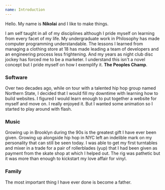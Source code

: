 ```yaml
---
name: Introduction
---
```


Hello. My name is **Nikolai** and I like to make things.

I am self taught in all of my disciplines although I pride myself on learning from every facet of my life. My undergraduate work in Philosophy has made computer programming understandable. The lessons I learned from managing a clothing store at 18 has made leading a team of developers and an engineering process less frightening. And my years as night club disc jockey has forced me to be a marketer. I understand this isn't a novel concept but I pride myself on how I exemplify it. **The Peoples Champ**.

### Software

Over two decades ago, while on tour with a talented hip hop group named Northern State, I decided that I would fill my downtime with learning how to build websites. I figured I would learn enough to put together a website for myself and move on. I really enjoyed it. But I wanted some animation so I started to play around with flash. 

### Music

Growing up in Brooklyn during the 90s is the greatest gift I have ever been given. Growing up alongside hip hop in NYC left an indelible mark on my personality that can still be seen today. I was able to get my first turntables and mixer in a trade for a pair of rollerblades (yup) that I had been given as payment from the skate shop at which I helped out. The rig was pathetic but it was more than enough to kickstart my love affair for vinyl.

### Family

The most important thing I have ever done is become a father.